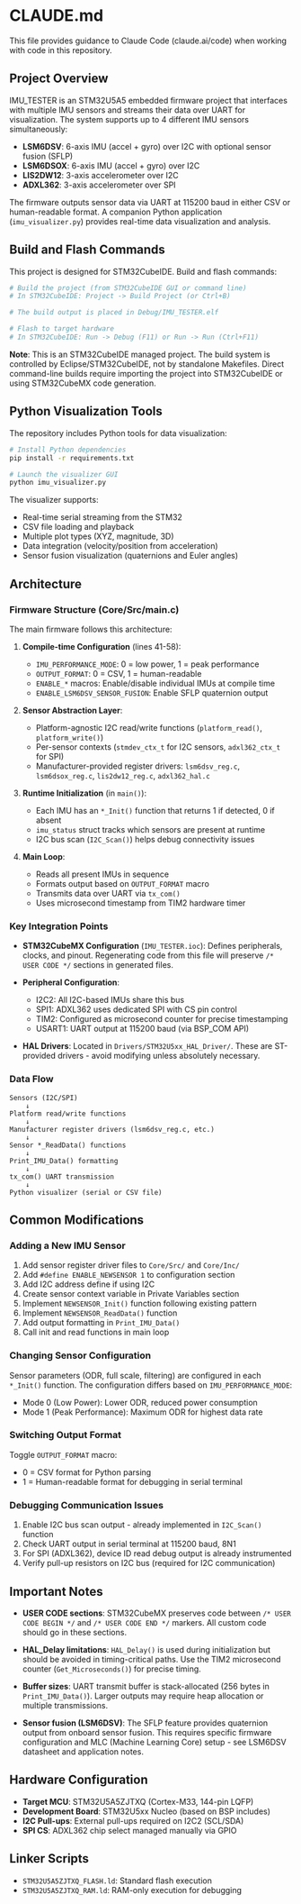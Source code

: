 # CLAUDE.md

This file provides guidance to Claude Code (claude.ai/code) when working with code in this repository.

## Project Overview

IMU_TESTER is an STM32U5A5 embedded firmware project that interfaces with multiple IMU sensors and streams their data over UART for visualization. The system supports up to 4 different IMU sensors simultaneously:

- **LSM6DSV**: 6-axis IMU (accel + gyro) over I2C with optional sensor fusion (SFLP)
- **LSM6DSOX**: 6-axis IMU (accel + gyro) over I2C
- **LIS2DW12**: 3-axis accelerometer over I2C
- **ADXL362**: 3-axis accelerometer over SPI

The firmware outputs sensor data via UART at 115200 baud in either CSV or human-readable format. A companion Python application (`imu_visualizer.py`) provides real-time data visualization and analysis.

## Build and Flash Commands

This project is designed for STM32CubeIDE. Build and flash commands:

```bash
# Build the project (from STM32CubeIDE GUI or command line)
# In STM32CubeIDE: Project -> Build Project (or Ctrl+B)

# The build output is placed in Debug/IMU_TESTER.elf

# Flash to target hardware
# In STM32CubeIDE: Run -> Debug (F11) or Run -> Run (Ctrl+F11)
```

**Note**: This is an STM32CubeIDE managed project. The build system is controlled by Eclipse/STM32CubeIDE, not by standalone Makefiles. Direct command-line builds require importing the project into STM32CubeIDE or using STM32CubeMX code generation.

## Python Visualization Tools

The repository includes Python tools for data visualization:

```bash
# Install Python dependencies
pip install -r requirements.txt

# Launch the visualizer GUI
python imu_visualizer.py
```

The visualizer supports:
- Real-time serial streaming from the STM32
- CSV file loading and playback
- Multiple plot types (XYZ, magnitude, 3D)
- Data integration (velocity/position from acceleration)
- Sensor fusion visualization (quaternions and Euler angles)

## Architecture

### Firmware Structure (Core/Src/main.c)

The main firmware follows this architecture:

1. **Compile-time Configuration** (lines 41-58):
   - `IMU_PERFORMANCE_MODE`: 0 = low power, 1 = peak performance
   - `OUTPUT_FORMAT`: 0 = CSV, 1 = human-readable
   - `ENABLE_*` macros: Enable/disable individual IMUs at compile time
   - `ENABLE_LSM6DSV_SENSOR_FUSION`: Enable SFLP quaternion output

2. **Sensor Abstraction Layer**:
   - Platform-agnostic I2C read/write functions (`platform_read()`, `platform_write()`)
   - Per-sensor contexts (`stmdev_ctx_t` for I2C sensors, `adxl362_ctx_t` for SPI)
   - Manufacturer-provided register drivers: `lsm6dsv_reg.c`, `lsm6dsox_reg.c`, `lis2dw12_reg.c`, `adxl362_hal.c`

3. **Runtime Initialization** (in `main()`):
   - Each IMU has an `*_Init()` function that returns 1 if detected, 0 if absent
   - `imu_status` struct tracks which sensors are present at runtime
   - I2C bus scan (`I2C_Scan()`) helps debug connectivity issues

4. **Main Loop**:
   - Reads all present IMUs in sequence
   - Formats output based on `OUTPUT_FORMAT` macro
   - Transmits data over UART via `tx_com()`
   - Uses microsecond timestamp from TIM2 hardware timer

### Key Integration Points

- **STM32CubeMX Configuration** (`IMU_TESTER.ioc`): Defines peripherals, clocks, and pinout. Regenerating code from this file will preserve `/* USER CODE */` sections in generated files.

- **Peripheral Configuration**:
  - I2C2: All I2C-based IMUs share this bus
  - SPI1: ADXL362 uses dedicated SPI with CS pin control
  - TIM2: Configured as microsecond counter for precise timestamping
  - USART1: UART output at 115200 baud (via BSP_COM API)

- **HAL Drivers**: Located in `Drivers/STM32U5xx_HAL_Driver/`. These are ST-provided drivers - avoid modifying unless absolutely necessary.

### Data Flow

```
Sensors (I2C/SPI)
    ↓
Platform read/write functions
    ↓
Manufacturer register drivers (lsm6dsv_reg.c, etc.)
    ↓
Sensor *_ReadData() functions
    ↓
Print_IMU_Data() formatting
    ↓
tx_com() UART transmission
    ↓
Python visualizer (serial or CSV file)
```

## Common Modifications

### Adding a New IMU Sensor

1. Add sensor register driver files to `Core/Src/` and `Core/Inc/`
2. Add `#define ENABLE_NEWSENSOR 1` to configuration section
3. Add I2C address define if using I2C
4. Create sensor context variable in Private Variables section
5. Implement `NEWSENSOR_Init()` function following existing pattern
6. Implement `NEWSENSOR_ReadData()` function
7. Add output formatting in `Print_IMU_Data()`
8. Call init and read functions in main loop

### Changing Sensor Configuration

Sensor parameters (ODR, full scale, filtering) are configured in each `*_Init()` function. The configuration differs based on `IMU_PERFORMANCE_MODE`:
- Mode 0 (Low Power): Lower ODR, reduced power consumption
- Mode 1 (Peak Performance): Maximum ODR for highest data rate

### Switching Output Format

Toggle `OUTPUT_FORMAT` macro:
- 0 = CSV format for Python parsing
- 1 = Human-readable format for debugging in serial terminal

### Debugging Communication Issues

1. Enable I2C bus scan output - already implemented in `I2C_Scan()` function
2. Check UART output in serial terminal at 115200 baud, 8N1
3. For SPI (ADXL362), device ID read debug output is already instrumented
4. Verify pull-up resistors on I2C bus (required for I2C communication)

## Important Notes

- **USER CODE sections**: STM32CubeMX preserves code between `/* USER CODE BEGIN */` and `/* USER CODE END */` markers. All custom code should go in these sections.

- **HAL_Delay limitations**: `HAL_Delay()` is used during initialization but should be avoided in timing-critical paths. Use the TIM2 microsecond counter (`Get_Microseconds()`) for precise timing.

- **Buffer sizes**: UART transmit buffer is stack-allocated (256 bytes in `Print_IMU_Data()`). Larger outputs may require heap allocation or multiple transmissions.

- **Sensor fusion (LSM6DSV)**: The SFLP feature provides quaternion output from onboard sensor fusion. This requires specific firmware configuration and MLC (Machine Learning Core) setup - see LSM6DSV datasheet and application notes.

## Hardware Configuration

- **Target MCU**: STM32U5A5ZJTXQ (Cortex-M33, 144-pin LQFP)
- **Development Board**: STM32U5xx Nucleo (based on BSP includes)
- **I2C Pull-ups**: External pull-ups required on I2C2 (SCL/SDA)
- **SPI CS**: ADXL362 chip select managed manually via GPIO

## Linker Scripts

- `STM32U5A5ZJTXQ_FLASH.ld`: Standard flash execution
- `STM32U5A5ZJTXQ_RAM.ld`: RAM-only execution for debugging
